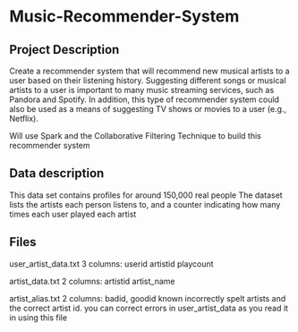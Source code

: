 # Music-Recommender-System

## Project Description

Create a recommender system that will recommend new musical artists to a user based on their listening history. Suggesting different songs or musical artists to a user is important to many music streaming services, such as Pandora and Spotify. In addition, this type of recommender system could also be used as a means of suggesting TV shows or movies to a user (e.g., Netflix).

Will use Spark and the Collaborative Filtering Technique to build this recommender system

## Data description

This data set contains profiles for around 150,000 real people
The dataset lists the artists each person listens to, and a counter
indicating how many times each user played each artist

## Files

user_artist_data.txt
    3 columns: userid artistid playcount

artist_data.txt
    2 columns: artistid artist_name

artist_alias.txt
    2 columns: badid, goodid
    known incorrectly spelt artists and the correct artist id. 
    you can correct errors in user_artist_data as you read it in using this file



